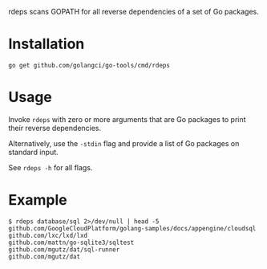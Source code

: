 rdeps scans GOPATH for all reverse dependencies of a set of Go
packages.

# Installation

```
go get github.com/golangci/go-tools/cmd/rdeps
```

# Usage

Invoke `rdeps` with zero or more arguments that are Go packages to
print their reverse dependencies.

Alternatively, use the `-stdin` flag and provide a list of Go packages
on standard input.

See `rdeps -h` for all flags.

# Example

```
$ rdeps database/sql 2>/dev/null | head -5
github.com/GoogleCloudPlatform/golang-samples/docs/appengine/cloudsql
github.com/lxc/lxd/lxd
github.com/mattn/go-sqlite3/sqltest
github.com/mgutz/dat/sql-runner
github.com/mgutz/dat
```
